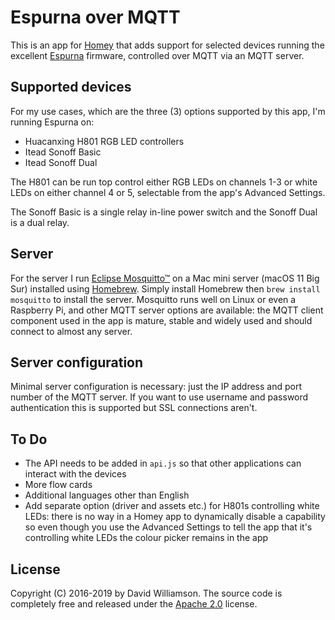 # Espurna over MQTT
This is an app for [Homey](https://homey.app/en-us/) that adds support for selected devices running the excellent [Espurna](https://github.com/xoseperez/espurna) firmware, controlled over MQTT via an MQTT server.
## Supported devices
For my use cases, which are the three (3) options supported by this app, I'm running Espurna on:

- Huacanxing H801 RGB LED controllers
- Itead Sonoff Basic
- Itead Sonoff Dual

The H801 can be run top control either RGB LEDs on channels 1-3 or white LEDs on either channel 4 or 5, selectable from the app's Advanced Settings.

The Sonoff Basic is a single relay in-line power switch and the Sonoff Dual is a dual relay.
## Server
For the server I run [Eclipse Mosquitto™](https://mosquitto.org/) on a Mac mini server (macOS 11 Big Sur) installed using [Homebrew](https://brew.sh/). Simply install Homebrew then `brew install mosquitto` to install the server. Mosquitto runs well on Linux or even a Raspberry Pi, and other MQTT server options are available: the MQTT client component used in the app is mature, stable and widely used and should connect to almost any server.
## Server configuration
Minimal server configuration is necessary: just the IP address and port number of the MQTT server. If you want to use username and password authentication this is supported but SSL connections aren't.
## To Do
- The API needs to be added in `api.js`  so that other applications can interact with the devices
- More flow cards
- Additional languages other than English
- Add separate option (driver and assets etc.) for H801s controlling white LEDs: there is no way in a Homey app to dynamically disable a capability so even though you use the Advanced Settings to tell the app that it's controlling white LEDs the colour picker remains in the app
## License
Copyright (C) 2016-2019 by David Williamson.
The source code is completely free and released under the [Apache 2.0](https://www.apache.org/licenses/LICENSE-2.0) license.
